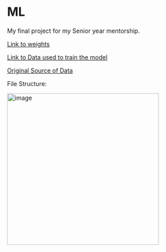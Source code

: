 # ML
My final project for my Senior year mentorship.


[Link to weights](https://drive.google.com/file/d/1PXhowIZS9AEpSVhhy-grVsENkkInoBgR/view?usp=drive_link)

[Link to Data used to train the model](https://drive.google.com/drive/folders/1nI2_IB0g2_K3llonusIh57TMLUd3IH64?usp=sharing)

[Original Source of Data](https://www.kaggle.com/datasets/paultimothymooney/kermany2018)

File Structure:

<img width="355" alt="image" align="left" src="https://github.com/mayvid6-6/ML/assets/97320735/2eca20fa-0058-4484-948d-b9343161d35c">
